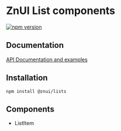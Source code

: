 # ZnUI List components
[![npm version](https://buttons.fury.io/js/@znui%2Flists.svg)](https://buttons.fury.io/js/@znui%2Flists)

## Documentation
[API Documentation and examples](https://ui.zation.ru/)

## Installation

```
npm install @znui/lists
```

## Components

- ListItem